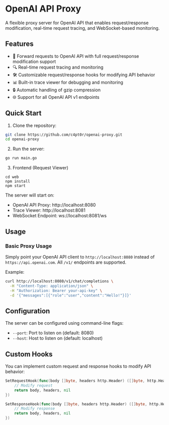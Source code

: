 # OpenAI API Proxy

A flexible proxy server for OpenAI API that enables request/response modification, real-time request tracing, and WebSocket-based monitoring.

## Features

- 🔄 Forward requests to OpenAI API with full request/response modification support
- 🔍 Real-time request tracing and monitoring
- 🛠️ Customizable request/response hooks for modifying API behavior
- 📊 Built-in trace viewer for debugging and monitoring
- 🔒 Automatic handling of gzip compression
- 🌐 Support for all OpenAI API v1 endpoints

## Quick Start

1. Clone the repository:
```bash
git clone https://github.com/c4pt0r/openai-proxy.git
cd openai-proxy
```

2. Run the server:
```bash
go run main.go
```

3. Frontend (Request Viewer)
```
cd web
npm install
npm start
```

The server will start on:
- OpenAI API Proxy: http://localhost:8080
- Trace Viewer: http://localhost:8081
- WebSocket Endpoint: ws://localhost:8081/ws

## Usage

### Basic Proxy Usage

Simply point your OpenAI API client to `http://localhost:8080` instead of `https://api.openai.com`. All `/v1/` endpoints are supported.

Example:
```bash
curl http://localhost:8080/v1/chat/completions \
  -H "Content-Type: application/json" \
  -H "Authorization: Bearer your-api-key" \
  -d '{"messages":[{"role":"user","content":"Hello!"}]}'
```

## Configuration

The server can be configured using command-line flags:

- `--port`: Port to listen on (default: 8080)
- `--host`: Host to listen on (default: localhost)

## Custom Hooks

You can implement custom request and response hooks to modify API behavior:

```go
SetRequestHook(func(body []byte, headers http.Header) ([]byte, http.Header, error) {
    // Modify request
    return body, headers, nil
})

SetResponseHook(func(body []byte, headers http.Header) ([]byte, http.Header, error) {
    // Modify response
    return body, headers, nil
})
```
